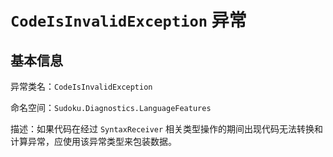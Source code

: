 ﻿# `CodeIsInvalidException` 异常
## 基本信息

异常类名：`CodeIsInvalidException`

命名空间：`Sudoku.Diagnostics.LanguageFeatures`

描述：如果代码在经过 `SyntaxReceiver` 相关类型操作的期间出现代码无法转换和计算异常，应使用该异常类型来包装数据。
